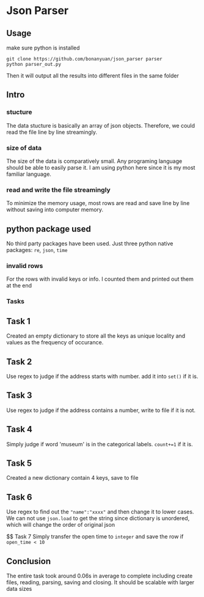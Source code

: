 # Json Parser

## Usage

make sure python is installed
```
git clone https://github.com/bonanyuan/json_parser parser
python parser_out.py
```
Then it will output all the results into different files in the same folder

## Intro
### 	stucture
The data stucture is basically an array of json objects. Therefore, we could read the file line by line streamingly.

### size of data
The size of the data is comparatively small. Any programing language should be able to easily parse it. I am using python here since it is my most familiar language.

### read and write the file streamingly
To minimize the memory usage, most rows are read and save line by line without saving into computer memory. 

## python package used
No third party packages have been used. Just three python native packages: `re`, `json`, `time`
### invalid rows
For the rows with invalid keys or info. I counted them and printed out them at the end

### Tasks

## Task 1
Created an empty dictionary to store all the keys as unique locality and values as the frequency of occurance.

## Task 2
Use regex to judge if the address starts with number. add it into `set()` if it is.

## Task 3
Use regex to judge if the address contains a number, write to file if it is not.

## Task 4
Simply judge if word 'museum' is in the categorical labels. `count+=1` if it is.

## Task 5
Created a new dictionary contain 4 keys, save to file

## Task 6
Use regex to find out the `"name":"xxxx"` and then change it to lower cases. We can not use `json.load` to get the string since dictionary is unordered, which will change the order of original json

$$ Task 7
Simply transfer the open time to `integer` and save the row if `open_time < 10`

## Conclusion
The entire task took around 0.06s in average to complete including create files, reading, parsing, saving and closing. It should be scalable with larger data sizes